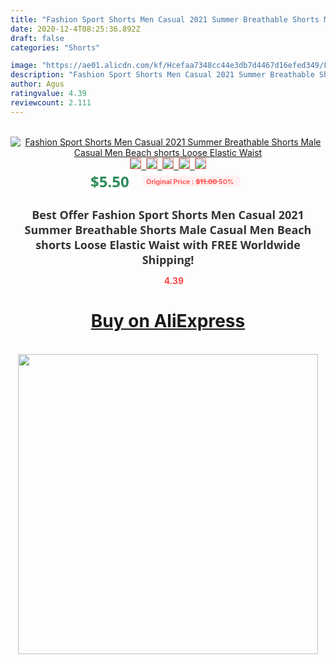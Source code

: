 ```yaml
---
title: "Fashion Sport Shorts Men Casual 2021 Summer Breathable Shorts Male Casual Men Beach shorts Loose Elastic Waist"
date: 2020-12-4T08:25:36.892Z
draft: false
categories: "Shorts"

image: "https://ae01.alicdn.com/kf/Hcefaa7348cc44e3db7d4467d16efed349/Fashion-Sport-Shorts-Men-Casual-2021-Summer-Breathable-Shorts-Male-Casual-Men-Beach-shorts-Loose-Elastic.jpg"
description: "Fashion Sport Shorts Men Casual 2021 Summer Breathable Shorts Male Casual Men Beach shorts Loose Elastic Waist"
author: Agus
ratingvalue: 4.39
reviewcount: 2.111
---
```

<br>
<div style="text-align: center;">
<a href="https://s.click.aliexpress.com/e/_AEFHJB" target="_blank" rel="nofollow noopener noreferrer"><img alt="Fashion Sport Shorts Men Casual 2021 Summer Breathable Shorts Male Casual Men Beach shorts Loose Elastic Waist" class="magnifier-image" src="https://ae01.alicdn.com/kf/Hcefaa7348cc44e3db7d4467d16efed349/Fashion-Sport-Shorts-Men-Casual-2021-Summer-Breathable-Shorts-Male-Casual-Men-Beach-shorts-Loose-Elastic.jpg_640x640.jpg">
<br>
<img style="border:1px solid salmon" src="https://ae01.alicdn.com/kf/Hcefaa7348cc44e3db7d4467d16efed349/Fashion-Sport-Shorts-Men-Casual-2021-Summer-Breathable-Shorts-Male-Casual-Men-Beach-shorts-Loose-Elastic.jpg_120x120.jpg">&nbsp;&nbsp;<img style="border:1px solid salmon" src="https://ae01.alicdn.com/kf/Hfc1363c29ec2466498df1470f8a36cecl/Fashion-Sport-Shorts-Men-Casual-2021-Summer-Breathable-Shorts-Male-Casual-Men-Beach-shorts-Loose-Elastic.jpg_120x120.jpg">&nbsp;&nbsp;<img style="border:1px solid salmon" src="https://ae01.alicdn.com/kf/Hcdcb063ca5c04855b2dea2fb571d2af8U/Fashion-Sport-Shorts-Men-Casual-2021-Summer-Breathable-Shorts-Male-Casual-Men-Beach-shorts-Loose-Elastic.jpg_120x120.jpg">&nbsp;&nbsp;<img style="border:1px solid salmon" src="https://ae01.alicdn.com/kf/H260724e4c7004e798d9031b4ffe07428f/Fashion-Sport-Shorts-Men-Casual-2021-Summer-Breathable-Shorts-Male-Casual-Men-Beach-shorts-Loose-Elastic.jpg_120x120.jpg">&nbsp;&nbsp;<img style="border:1px solid salmon" src="https://ae01.alicdn.com/kf/H0b8a075da97742afb06fa45e558d8595q/Fashion-Sport-Shorts-Men-Casual-2021-Summer-Breathable-Shorts-Male-Casual-Men-Beach-shorts-Loose-Elastic.jpg_120x120.jpg"></a></div><br0>
<div style="text-align: center;"><span style="background-color: white; border: 0px; box-sizing: border-box; color: seagreen; display: inline-block; font-family: &quot;open sans&quot; , &quot;arial&quot; , &quot;helvetica&quot; , sans-serif , &quot;heiti&quot;; font-size: 24px; font-stretch: inherit; font-weight: 700; line-height: inherit; margin: 0px 10px 0px 0px; padding: 0px; vertical-align: middle;">$5.50 </span>
<span style="background: rgb(255 , 241 , 241); border-radius: 3px; border: 0px; box-sizing: border-box; color: #ff4747; display: inline-block; font-family: inherit; font-size: 12px; font-stretch: inherit; font-style: inherit; font-variant: inherit; font-weight: 600; line-height: inherit; margin: 0px; padding: 2px 5px; transform: scale(0.9); vertical-align: middle;">Original Price : <b style="text-decoration: line-through;">$11.00 </b> 50%&nbsp;&nbsp;</span></div>
<h1 style="color: #333333; display: inline-block; font-family: &quot;open sans&quot; , &quot;arial&quot; , &quot;helvetica&quot; , sans-serif , &quot;heiti&quot;; font-size: 18px; font-stretch: inherit; font-weight: 700; text-align: center;">Best Offer Fashion Sport Shorts Men Casual 2021 Summer Breathable Shorts Male Casual Men Beach shorts Loose Elastic Waist with FREE Worldwide Shipping!</h1>
<div style="color: #ff4747; text-align: center;">
<img src="https://4.bp.blogspot.com/-M0ZcTcb-5uY/XleCXlxnR4I/AAAAAAAAAEc/OrjgMkXV1oMQFaCRZj5HQwOCBcu3w1FegCPcBGAYYCw/s1600/star.png" style="height: 15px;">&nbsp;<b>4.39</b></div>
<div class="button_cont" align="center"><a class="buynow_a" href="https://s.click.aliexpress.com/e/_AEFHJB" target="_blank" rel="nofollow noopener noreferrer"><H1>Buy on AliExpress</H1></a></div><br>
<div class="separator" style="clear: both; text-align: center;">
<img src="https://lh3.googleusercontent.com/-pTy5HemUv9M/XlePHvY0dAI/AAAAAAAAAE4/0nX5iRUoIWY8eMW9Dpxeirr157OZliDIgCLcBGAsYHQ/s1600/badge.gif" width="480">
</div>
